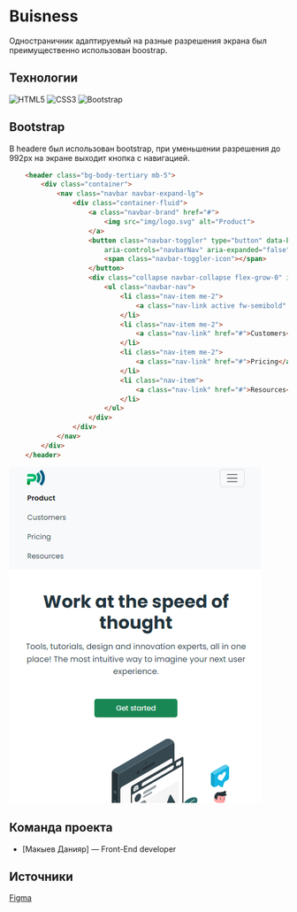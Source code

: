 # Buisness
Одностраничник адаптируемый на разные разрешения экрана был преимущественно использован boostrap.
## Технологии
![HTML5](https://img.shields.io/badge/html5-%23E34F26.svg?style=for-the-badge&logo=html5&logoColor=white)
![CSS3](https://img.shields.io/badge/css3-%231572B6.svg?style=for-the-badge&logo=css3&logoColor=white)
![Bootstrap](https://img.shields.io/badge/bootstrap-%238511FA.svg?style=for-the-badge&logo=bootstrap&logoColor=white)
## Bootstrap
В headere был использован bootstrap, при уменьшении разрешения до 992px на экране выходит кнопка с навигацией. 
``` html
    <header class="bg-body-tertiary mb-5">
        <div class="container">
            <nav class="navbar navbar-expand-lg">
                <div class="container-fluid">
                    <a class="navbar-brand" href="#">
                        <img src="img/logo.svg" alt="Product">
                    </a>
                    <button class="navbar-toggler" type="button" data-bs-toggle="collapse" data-bs-target="#navbarNav"
                        aria-controls="navbarNav" aria-expanded="false" aria-label="Toggle navigation">
                        <span class="navbar-toggler-icon"></span>
                    </button>
                    <div class="collapse navbar-collapse flex-grow-0" id="navbarNav">
                        <ul class="navbar-nav">
                            <li class="nav-item me-2">
                                <a class="nav-link active fw-semibold" href="#">Product</a>
                            </li>
                            <li class="nav-item me-2">
                                <a class="nav-link" href="#">Customers</a>
                            </li>
                            <li class="nav-item me-2">
                                <a class="nav-link" href="#">Pricing</a>
                            </li>
                            <li class="nav-item">
                                <a class="nav-link" href="#">Resources</a>
                            </li>
                        </ul>
                    </div>
                </div>
            </nav>
        </div>
    </header>

```
![logo](images/header-pic-md.png)

## Команда проекта


- [Макыев Данияр] — Front-End developer

## Источники
[Figma](https://www.figma.com/file/m4DBeT47VkwQlFKozHDcK5/NewProject?node-id=4%3A2)

